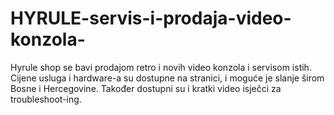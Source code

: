 # HYRULE-servis-i-prodaja-video-konzola-
Hyrule shop se bavi prodajom retro i novih video konzola i servisom istih. Cijene usluga i hardware-a su dostupne na stranici, i moguće je slanje širom Bosne i Hercegovine. Također dostupni su i kratki video isječci za troubleshoot-ing.
